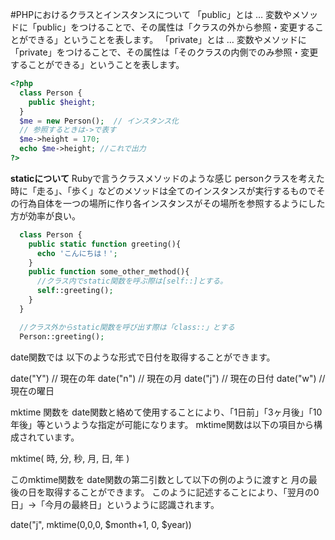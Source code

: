 #PHPにおけるクラスとインスタンスについて
「public」とは … 変数やメソッドに「public」をつけることで、その属性は「クラスの外から参照・変更することができる」ということを表します。
「private」とは … 変数やメソッドに「private」をつけることで、その属性は「そのクラスの内側でのみ参照・変更することができる」ということを表します。

```php
<?php 
  class Person {
    public $height;
  }
  $me = new Person();  // インスタンス化
  // 参照するときは->で表す
  $me->height = 170;
  echo $me->height; //これで出力
?>
```

**staticについて**
Rubyで言うクラスメソッドのような感じ
personクラスを考えた時に「走る」、「歩く」などのメソッドは全てのインスタンスが実行するものでその行為自体を一つの場所に作り各インスタンスがその場所を参照するようにした方が効率が良い。

```php
  class Person {
    public static function greeting(){
      echo 'こんにちは！';
    }
    public function some_other_method(){
      //クラス内でstatic関数を呼ぶ際は[self::]とする。
      self::greeting();
    }
  }

  //クラス外からstatic関数を呼び出す際は「class::」とする
  Person::greeting();
```

date関数では 以下のような形式で日付を取得することができます。

date("Y") // 現在の年
date("n") // 現在の月
date("j") // 現在の日付
date("w") // 現在の曜日

mktime 関数を date関数と絡めて使用することにより、「1日前」「3ヶ月後」「10年後」等というような指定が可能になります。
mktime関数は以下の項目から構成されています。

mktime( 時, 分, 秒, 月, 日, 年 )

このmktime関数を date関数の第二引数として以下の例のように渡すと 月の最後の日を取得することができます。
このように記述することにより、「翌月の0日」→「今月の最終日」というように認識されます。

date("j", mktime(0,0,0, $month+1, 0, $year))